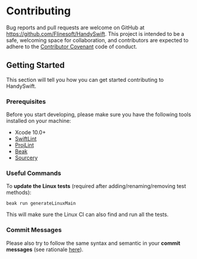# Contributing

Bug reports and pull requests are welcome on GitHub at https://github.com/Flinesoft/HandySwift. This project is intended to be a safe, welcoming space for collaboration, and contributors are expected to adhere to the [Contributor Covenant](http://contributor-covenant.org) code of conduct.

## Getting Started

This section will tell you how you can get started contributing to HandySwift.

### Prerequisites

Before you start developing, please make sure you have the following tools installed on your machine:

- Xcode 10.0+
- [SwiftLint](https://github.com/realm/SwiftLint)
- [ProjLint](https://github.com/JamitLabs/ProjLint)
- [Beak](https://github.com/yonaskolb/Beak)
- [Sourcery](https://github.com/krzysztofzablocki/Sourcery)

### Useful Commands

To **update the Linux tests** (required after adding/renaming/removing test methods):

```
beak run generateLinuxMain
```

This will make sure the Linux CI can also find and run all the tests.

### Commit Messages

Please also try to follow the same syntax and semantic in your **commit messages** (see rationale [here](http://chris.beams.io/posts/git-commit/)).
